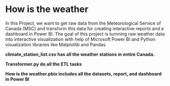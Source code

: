 # How is the weather
In this Project, we want to get raw data from the Meteorological Service of Canada (MSC) and transform this data for creating interactive reports and a dashboard in Power BI. The goal of this project is turnning raw weather data into interactive visualization with help of Microsoft Power BI and Python visualization libraries like Matplotlib and Pandas.

**climate_station_list.csv has all the weather stations in entire Canada.**

**Transformer.py do all the ETL tasks**

**How is the weather.pbix includes all the datasets, report, and dashboard in Power BI**